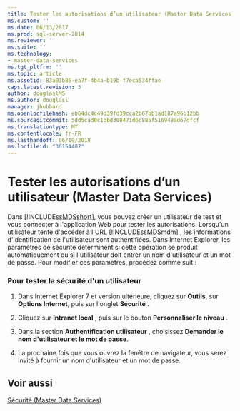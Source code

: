```yaml
---
title: Tester les autorisations d’un utilisateur (Master Data Services) | Microsoft Docs
ms.custom: ''
ms.date: 06/13/2017
ms.prod: sql-server-2014
ms.reviewer: ''
ms.suite: ''
ms.technology:
- master-data-services
ms.tgt_pltfrm: ''
ms.topic: article
ms.assetid: 83a03b85-ea7f-4b4a-b19b-f7eca534ffae
caps.latest.revision: 3
author: douglaslMS
ms.author: douglasl
manager: jhubbard
ms.openlocfilehash: eb64dc4c49d39fd39cca2b67bb1ad187a96b12bb
ms.sourcegitcommit: 5dd5cad0c1bbd308471d6c885f516948ad67dfcf
ms.translationtype: MT
ms.contentlocale: fr-FR
ms.lasthandoff: 06/19/2018
ms.locfileid: "36154407"
---
```

# <a name="test-a-user39s-permissions-master-data-services"></a>Tester les autorisations d’un utilisateur (Master Data Services)
  Dans [!INCLUDE[ssMDSshort](../includes/ssmdsshort-md.md)], vous pouvez créer un utilisateur de test et vous connecter à l'application Web pour tester les autorisations. Lorsqu'un utilisateur tente d'accéder à l'URL [!INCLUDE[ssMDSmdm](../includes/ssmdsmdm-md.md)] , les informations d'identification de l'utilisateur sont authentifiées. Dans Internet Explorer, les paramètres de sécurité déterminent si cette opération se produit automatiquement ou si l'utilisateur doit entrer un nom d'utilisateur et un mot de passe. Pour modifier ces paramètres, procédez comme suit :  
  
### <a name="to-test-a-users-security"></a>Pour tester la sécurité d'un utilisateur  
  
1.  Dans Internet Explorer 7 et version ultérieure, cliquez sur **Outils**, sur **Options Internet**, puis sur l'onglet **Sécurité** .  
  
2.  Cliquez sur **Intranet local** , puis sur le bouton **Personnaliser le niveau** .  
  
3.  Dans la section **Authentification utilisateur** , choisissez **Demander le nom d'utilisateur et le mot de passe**.  
  
4.  La prochaine fois que vous ouvrez la fenêtre de navigateur, vous serez invité à fournir un nom d'utilisateur et un mot de passe.  
  
## <a name="see-also"></a>Voir aussi  
 [Sécurité &#40;Master Data Services&#41;](security-master-data-services.md)  
  
  